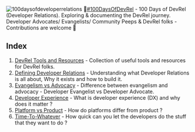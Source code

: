 ![100daysofdeveloperrelations](https://user-images.githubusercontent.com/19341550/63220474-038fd300-c1a6-11e9-93a0-e86d7fc518e5.jpg)
👋[#100DaysOfDevRel](https://twitter.com/search?q=%23100DaysOfDevRel&src=hashtag_click) - 
100 Days of DevRel (Developer Relations). Exploring &amp; documenting the DevRel journey. Developer Advocates/ Evangelists/ Community Peeps &amp; DevRel folks - Contributions are welcome 🎉

## Index

1. [DevRel Tools and Resources](00_devrel_resources_and_tools) - Collection of useful tools and resources for DevRel folks.
2. [Defining Developer Relations](01_defining_developer_relations) - Understanding what Developer Relations is all about, Why it exists and how to build it.
3. [Evangelism vs Advocacy](03_evangelism_vs_advocacy) - Difference between evangelism and advocacy - Developer Evangelist vs Developer Advocate.
4. [Developer Experience](04_dx_developer_experience) - What is developer experience (DX) and why does it matter ?
5. [Platform vs Product](02_platform_vs_product) - How do platforms differ from product ?
6. [Time-To-Whatever](05_time_to_whatever) - How quick can you let the developers do the stuff that they want to do ?
